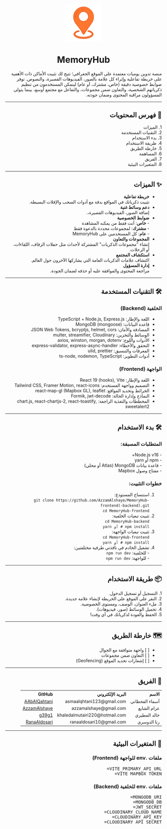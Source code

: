 <div dir="rtl">

<p align="center">
  <img src="/public/m-logo.webp" alt="MemoryHub Logo" width="120" />
</p>

<h1 align="center">MemoryHub</h1>

<p align="right">
منصة تدوين يوميات معتمدة على الموقع الجغرافي؛ تتيح لك تثبيت الأماكن ذات الأهمية على خريطة تفاعلية وإثراء كل علامة بالصور، الفيديوهات القصيرة، والنصوص.
توفر ضوابط خصوصية دقيقة (خاص، مشترك، أو عام) ليتمكن المستخدمون من تنظيم ذكرياتهم الشخصية، والتعاون ضمن مجموعات، والتفاعل مع مجتمع أوسع، بينما يتولى المسؤولون مراقبة المحتوى وضمان جودته.
</p>

<hr>

<h2 align="right">🚀 فهرس المحتويات</h2>

<p align="right">
1. الميزات<br>
2. التقنيات المستخدمة<br>
3. بدء الاستخدام<br>
4. طريقة الاستخدام<br>
5. خارطة الطريق<br>
6. المساهمة<br>
7. الفريق<br>
8. المتغيرات البيئية
</p>

<hr>

<h2 align="right">✨ الميزات</h2>

<ul align="right">
  <li><strong>خريطة تفاعلية</strong><br>تثبيت ذكرياتك في المواقع بدقة مع أدوات السحب والإفلات البسيطة.</li>
  <li><strong>دعم وسائط غنية</strong><br>إضافة الصور، الفيديوهات القصيرة،.</li>
  <li><strong>ضوابط الخصوصية</strong><br>
    - <strong>خاص</strong>: أنت فقط من يمكنه المشاهدة<br>
    - <strong>مشترك</strong>: لمجموعات محددة بالدعوة فقط<br>
    - <strong>عام</strong>: كل المستخدمين على MemoryHub
  </li>
  <li><strong>المجموعات والتعاون</strong><br>إنشاء "مجموعات الذكريات" المشتركة لأحداث مثل حفلات الزفاف، اللقاءات، أو الرحلات.</li>
  <li><strong>استكشاف المجتمع</strong><br>اكتشاف علامات الذكريات العامة التي يشاركها الآخرون حول العالم.</li>
  <li><strong>إدارة المسؤول</strong><br>مراجعة المحتوى والموافقة عليه أو حذفه لضمان الجودة.</li>
</ul>

<hr>

<h2 align="right">🛠️ التقنيات المستخدمة</h2>

<h3 align="right">الخلفية (Backend)</h3>
<ul align="right">
  <li>اللغة والإطار: TypeScript + Node.js, Express.js</li>
  <li>قاعدة البيانات: MongoDB (mongoose)</li>
  <li>المصادقة والأمان: JSON Web Tokens, bcryptjs, helmet, cors</li>
  <li>الوسائط والتخزين: multer, streamifier, Cloudinary</li>
  <li>الأدوات واللوج: axios, winston, morgan, dotenv</li>
  <li>التحقق والأخطاء: express-validator, express-async-handler</li>
  <li>المعرفات والتنسيق: ulid, prettier</li>
  <li>أدوات التطوير: ts-node, nodemon, TypeScript</li>
</ul>

<h3 align="right">الواجهة (Frontend)</h3>
<ul align="right">
  <li>اللغة والإطار: React 19 (hooks), Vite</li>
  <li>التصميم وواجهة المستخدم: Tailwind CSS, Framer Motion, react-icons</li>
  <li>الخرائط وتحديد المواقع: react-map-gl (Mapbox GL), leaflet</li>
  <li>النماذج وإدارة الحالة: Formik, jwt-decode</li>
  <li>المخططات والتغذية الراجعة: chart.js, react-chartjs-2, react-toastify, sweetalert2</li>
</ul>

<hr>

<h2 align="right">🛠️ بدء الاستخدام</h2>

<h3 align="right">المتطلبات المسبقة:</h3>
<p align="right">
- Node.js v16+<br>
- npm أو yarn<br>
- قاعدة بيانات MongoDB (Atlas أو محلي)<br>
- مفتاح وصول Mapbox
</p>

<h3 align="right">خطوات التثبيت:</h3>
<ol align="right">
  <li>استنساخ المستودع:<br>
    <code>git clone https://github.com/AzzamAlshaye/MemoryHub-frontend(-backend).git<br>cd MemoryHub-frontend</code>
  </li>
  <li>تثبيت تبعيات الخلفية:<br>
    <code>cd MemoryHub-backend<br>npm install # أو yarn</code>
  </li>
  <li>تثبيت تبعيات الواجهة:<br>
    <code>cd MemoryHub-frontend<br>npm install # أو yarn</code>
  </li>
  <li>تشغيل الخادم في نافذتي طرفية مختلفتين:<br>
    - للخلفية: <code>npm run dev</code><br>
    - للواجهة: <code>npm run dev</code>
  </li>
</ol>

<hr>

<h2 align="right">📦 طريقة الاستخدام</h2>
<p align="right">
1. التسجيل أو تسجيل الدخول.<br>
2. النقر على الموقع على الخريطة لإنشاء علامة جديدة.<br>
3. ملء العنوان، الوصف، ومستوى الخصوصية.<br>
4. تحميل الوسائط (صور، فيديوهات).<br>
5. الحفظ والعودة لذكرياتك في أي وقت!
</p>

<hr>

<h2 align="right">🗺️ خارطة الطريق</h2>
<ul align="right">
  <li>[ ] واجهة متوافقة مع الجوال</li>
  <li>[ ] التعاون ضمن مجموعات</li>
  <li>[ ] إشعارات تحديد الموقع (Geofencing)</li>
</ul>

<hr>

<h2 align="right">👥 الفريق</h2>
<div align="right" style="width:100%; clear:both;">
<table>
  <tr>
    <th align="right">الاسم</th>
    <th align="right">البريد الإلكتروني</th>
    <th align="right">GitHub</th>
  </tr>
  <tr>
    <td align="right">أسماء القحطاني</td>
    <td align="right">asmaalqhtani123@gmail.com</td>
    <td align="right"><a href="https://github.com/AAbAlQahtani">AAbAlQahtani</a></td>
  </tr>
  <tr>
    <td align="right">عزام الشايع</td>
    <td align="right">azzamalshaye@gmail.com</td>
    <td align="right"><a href="https://github.com/AzzamAlshaye">AzzamAlshaye</a></td>
  </tr>
  <tr>
    <td align="right">خالد المطيري</td>
    <td align="right">khaledalmutairi220@hotmail.com</td>
    <td align="right"><a href="https://github.com/g39g1">g39g1</a></td>
  </tr>
  <tr>
    <td align="right">رنا الدوسري</td>
    <td align="right">ranaaldosari10@gmail.com</td>
    <td align="right"><a href="https://github.com/RanaAldosari">RanaAldosari</a></td>
  </tr>
</table>
</div>

<hr>


<h2 align="right">🔑 المتغيرات البيئية</h2>

<h3 align="right">ملفات .env للواجهة (Frontend)</h3>
<pre align="right">
VITE_PRIMARY_API_URL=
VITE_MAPBOX_TOKEN=
</pre>

<h3 align="right">ملفات .env للخلفية (Backend)</h3>
<pre align="right">
MONGODB_URI=
MONGODB_DB=
JWT_SECRET=
CLOUDINARY_CLOUD_NAME=
CLOUDINARY_API_KEY=
CLOUDINARY_API_SECRET=
</pre>

</div> 
